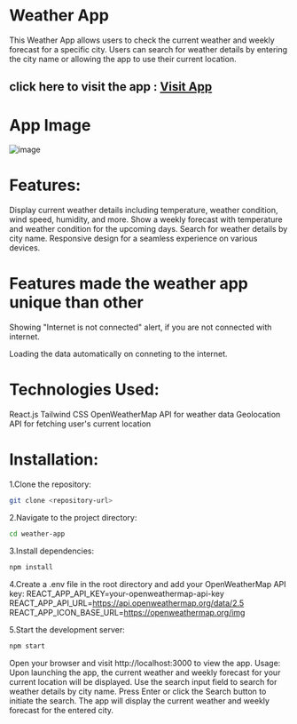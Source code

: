# Weather App
This Weather App allows users to check the current weather and weekly forecast for a specific city. Users can search for weather details by entering the city name or allowing the app to use their current location.

## click here to visit the app :  [Visit App](https://weather.chinmaya.vercel.app/)

# App Image
![image](https://github.com/chinmaya-kumar-behera/weather-app/assets/101429530/ef25ed2e-5a60-479f-b12d-7a40af13e915)

# Features:
Display current weather details including temperature, weather condition, wind speed, humidity, and more.
Show a weekly forecast with temperature and weather condition for the upcoming days.
Search for weather details by city name.
Responsive design for a seamless experience on various devices.

# Features made the weather app unique than other
Showing "Internet is not connected" alert, if you are not connected with internet.

Loading the data automatically on conneting to the internet.

# Technologies Used:
React.js
Tailwind CSS
OpenWeatherMap API for weather data
Geolocation API for fetching user's current location

# Installation:

1.Clone the repository:
``` bash
git clone <repository-url>
```

2.Navigate to the project directory:
``` bash
cd weather-app
```

3.Install dependencies:
``` bash
npm install
```
4.Create a .env file in the root directory and add your OpenWeatherMap API key:
REACT_APP_API_KEY=your-openweathermap-api-key
REACT_APP_API_URL=https://api.openweathermap.org/data/2.5
REACT_APP_ICON_BASE_URL=https://openweathermap.org/img

5.Start the development server:
``` bash
npm start
```

Open your browser and visit http://localhost:3000 to view the app.
Usage:
Upon launching the app, the current weather and weekly forecast for your current location will be displayed.
Use the search input field to search for weather details by city name.
Press Enter or click the Search button to initiate the search.
The app will display the current weather and weekly forecast for the entered city.
